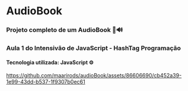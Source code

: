 # AudioBook
### Projeto completo de um AudioBook 📖🔊 
### Aula 1 do Intensivão de JavaScript - HashTag Programação
#### Tecnologia utilizada: JavaScript ⚙️ 

https://github.com/maarirods/audioBook/assets/86606690/cb452a39-1e99-43dd-b537-1f9307b0ec61



